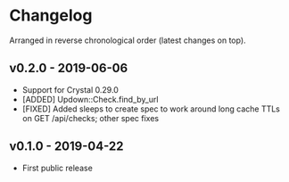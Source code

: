 # Changelog

Arranged in reverse chronological order (latest changes on top).

## v0.2.0 - 2019-06-06

*   Support for Crystal 0.29.0
*   \[ADDED] Updown::Check.find_by_url
*   \[FIXED] Added sleeps to create spec to work around long cache TTLs on GET /api/checks; other spec fixes

## v0.1.0 - 2019-04-22

*   First public release
